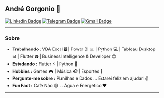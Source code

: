 ## André Gorgonio 👋 

[![Linkedin Badge](https://img.shields.io/badge/-LinkedIn-blue?style=flat-square&logo=Linkedin&logoColor=white&link=https://www.linkedin.com/in/andregorgonio/)](https://www.linkedin.com/in/andregorgonio/)
[![Telegram Badge](https://img.shields.io/badge/-Telegram-1ca0f1?style=flat-square&labelColor=1ca0f1&logo=telegram&logoColor=white&link=https://t.me/andregorgonio)](https://t.me/andregorgonio)
[![Gmail Badge](https://img.shields.io/badge/-Gmail-c14438?style=flat-square&logo=Gmail&logoColor=white&link=mailto:andre.gorgonio@gmail.com)](mailto:andre.gorgonio@gmail.com)

---------------------------------------------------------------------------------------------------------------------------------------------------------------------------------
### Sobre
-  **Trabalhando :** VBA Excel :desktop_computer: | Power BI :bar_chart: | Python :computer: | Tableau Desktop :bar_chart: | Flutter :phone: | Business Intelligence & Developer :heart_eyes: 
-  **Estudando :** Flutter :zap: | Python :snake:
-  **Hobbies :** Games :video_game: | Música :headphones: | Esportes :football:
-  **Pergunte-me sobre :** Planilhas e Dados ... Estarei feliz em ajudar! :v:
-  **Fun Fact :** Café Não :sweat_smile: ... Água e Energético :heart: 
---------------------------------------------------------------------------------------------------------------------------------------------------------------------------------
